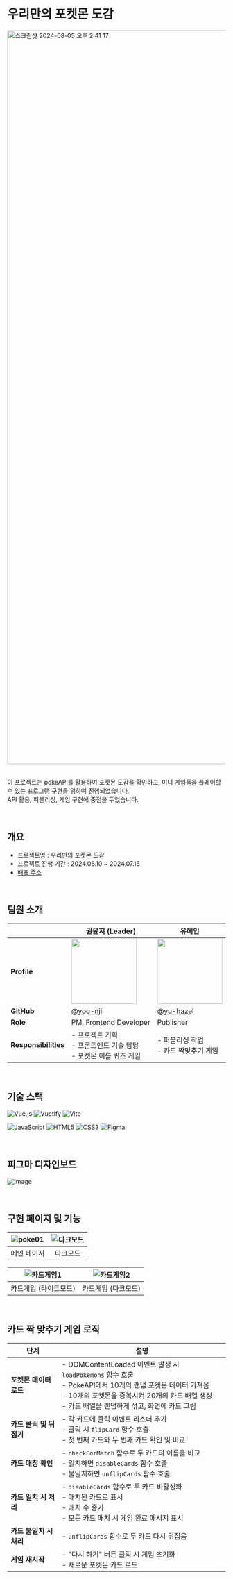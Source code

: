 # 우리만의 포켓몬 도감


<img width="1691" alt="스크린샷 2024-08-05 오후 2 41 17" src="https://github.com/user-attachments/assets/39f361b5-5830-49b3-b7e6-1897f495629d">

<br>
<br>

이 프로젝트는 pokeAPI를 활용하여 포켓몬 도감을 확인하고, 미니 게임들을 플레이할 수 있는 프로그램 구현을 위하여 진행되었습니다. <br>
API 활용, 퍼블리싱, 게임 구현에 중점을 두었습니다. <br>

<br>

## 개요
- 프로젝트명 : 우리만의 포켓몬 도감
- 프로젝트 진행 기간 : 2024.06.10 ~ 2024.07.16
- [배포 주소](https://yoo-nji.github.io/pokemon/)

<br>

## 팀원 소개
|  | 권윤지 (Leader) | 유혜인 |
| --- | --- | --- |
| **Profile** | <img src="https://github.com/user-attachments/assets/2fd07733-8316-4c97-8f4e-fd66c0e82fb6" width="150" height="150"> | <img src="https://github.com/user-attachments/assets/b5a24df4-177b-4fde-a5a8-a54d04570032" width="150" height="150"> |
| **GitHub** | [@yoo-nji](https://github.com/yoo-nji) | [@yu-hazel](https://github.com/yu-hazel) |
| **Role** | PM, Frontend Developer | Publisher |
| **Responsibilities** | - 프로젝트 기획 <br> - 프론트엔드 기술 담당 <br> - 포켓몬 이름 퀴즈 게임 | - 퍼블리싱 작업 <br> - 카드 짝맞추기 게임 |

<br>

## 기술 스택

![Vue.js](https://img.shields.io/badge/vuejs-%2335495e.svg?style=for-the-badge&logo=vuedotjs&logoColor=%234FC08D)
![Vuetify](https://img.shields.io/badge/Vuetify-1867C0?style=for-the-badge&logo=vuetify&logoColor=AEDDFF)
![Vite](https://img.shields.io/badge/vite-%23646CFF.svg?style=for-the-badge&logo=vite&logoColor=white)

![JavaScript](https://img.shields.io/badge/javascript-%23323330.svg?style=for-the-badge&logo=javascript&logoColor=%23F7DF1E)
![HTML5](https://img.shields.io/badge/html5-%23E34F26.svg?style=for-the-badge&logo=html5&logoColor=white)
![CSS3](https://img.shields.io/badge/css3-%231572B6.svg?style=for-the-badge&logo=css3&logoColor=white)
![Figma](https://img.shields.io/badge/figma-%23F24E1E.svg?style=for-the-badge&logo=figma&logoColor=white)

<br>

## 피그마 디자인보드

![image](https://github.com/user-attachments/assets/b42527c1-e6b7-4a08-aa72-89bcdcc79a2a)

<br>

## 구현 페이지 및 기능

![poke01](https://github.com/user-attachments/assets/f349ebaa-994d-44c4-a916-35ebc5e09873) | ![다크모드](https://github.com/user-attachments/assets/49f2f8b5-a5b6-4adf-aa3c-6094ff099b1c)
| :---: | :---: |
| 메인 페이지 | 다크모드 |

![카드게임1](https://github.com/user-attachments/assets/1922ccfd-e7d6-4855-99e5-8989cc17c43c) | ![카드게임2](https://github.com/user-attachments/assets/60e4a9a1-7318-4839-b561-1788bc2553f8)
| :---: | :---: |
| 카드게임 (라이트모드) | 카드게임 (다크모드) |

<br>

## 카드 짝 맞추기 게임 로직


| 단계           | 설명                                                                                       |
|----------------|--------------------------------------------------------------------------------------------|
| **포켓몬 데이터 로드** | - DOMContentLoaded 이벤트 발생 시 `loadPokemons` 함수 호출 <br> - PokeAPI에서 10개의 랜덤 포켓몬 데이터 가져옴 <br> - 10개의 포켓몬을 중복시켜 20개의 카드 배열 생성 <br> - 카드 배열을 랜덤하게 섞고, 화면에 카드 그림  |
| **카드 클릭 및 뒤집기** | - 각 카드에 클릭 이벤트 리스너 추가 <br> - 클릭 시 `flipCard` 함수 호출 <br> - 첫 번째 카드와 두 번째 카드 확인 및 비교  |
| **카드 매칭 확인**  | - `checkForMatch` 함수로 두 카드의 이름을 비교 <br> - 일치하면 `disableCards` 함수 호출 <br> - 불일치하면 `unflipCards` 함수 호출  |
| **카드 일치 시 처리** | - `disableCards` 함수로 두 카드 비활성화 <br> - 매치된 카드로 표시 <br> - 매치 수 증가 <br> - 모든 카드 매치 시 게임 완료 메시지 표시  |
| **카드 불일치 시 처리** | - `unflipCards` 함수로 두 카드 다시 뒤집음  |
| **게임 재시작**    | - "다시 하기" 버튼 클릭 시 게임 초기화 <br> - 새로운 포켓몬 카드 로드  |


